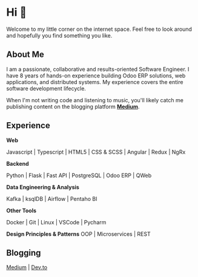 # Hi 👋

Welcome to my little corner on the internet space. Feel free to look around and hopefully you find something you like.

## About Me
I am a passionate, collaborative and results-oriented Software Engineer. I have 8 years of hands-on experience building Odoo ERP solutions, web applications, and distributed systems. My experience covers the entire software development lifecycle.

When I'm not writing code and listening to music, you'll likely catch me publishing content on the blogging platform [**Medium**](https://ofelix03.medium.com/).

## Experience
**Web**

Javascript | Typescript | HTML5 | CSS & SCSS | Angular | Redux | NgRx

**Backend**

Python | Flask | Fast API | PostgreSQL | Odoo ERP | QWeb 

**Data Engineering & Analysis**

Kafka | ksqlDB | Airflow | Pentaho BI 

**Other Tools**

Docker | Git | Linux | VSCode | Pycharm

**Design Principles & Patterns**
OOP | Microservices | REST 

## Blogging

[Medium](ofelix03.medium.com) | [Dev.to](https://dev.to/ofelix03)


